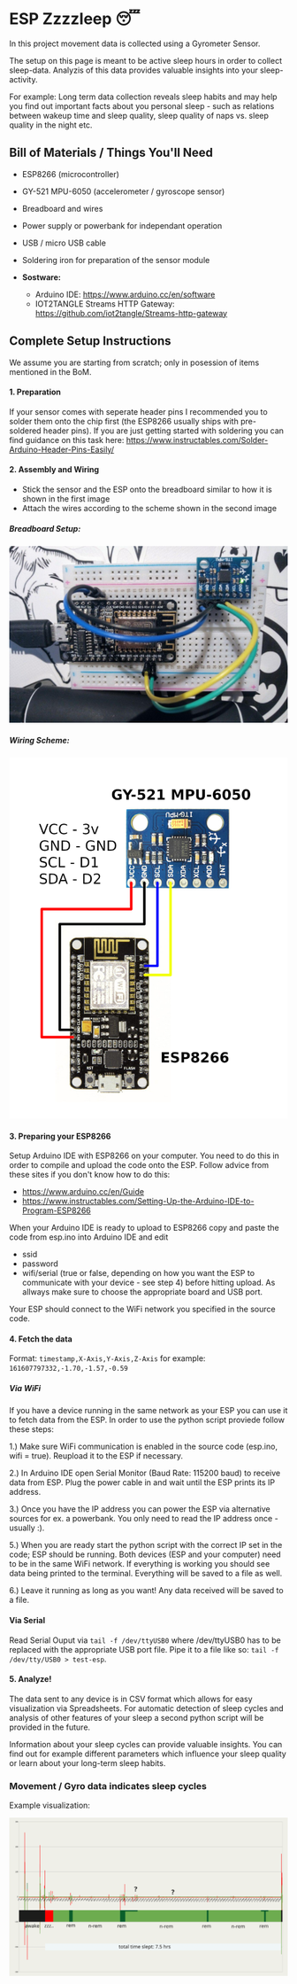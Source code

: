 # ESP Zzzzleep 😴

In this project movement data is collected using a Gyrometer Sensor.

The setup on this page is meant to be active sleep hours in order to collect sleep-data. Analyzis of this data provides valuable insights into your sleep-activity.

For example: Long term data collection reveals sleep habits and may help you find out important facts about you personal sleep - such as relations between wakeup time and sleep quality, sleep quality of naps vs. sleep quality in the night etc.


## Bill of Materials / Things You'll Need
- ESP8266 (microcontroller)
- GY-521 MPU-6050 (accelerometer / gyroscope sensor)
- Breadboard and wires
- Power supply or powerbank for independant operation
- USB / micro USB cable
- Soldering iron for preparation of the sensor module

- **Sostware:**
  - Arduino IDE: https://www.arduino.cc/en/software
  - IOT2TANGLE Streams HTTP Gateway: https://github.com/iot2tangle/Streams-http-gateway

## Complete Setup Instructions
We assume you are starting from scratch; only in posession of items mentioned in the BoM.

#### 1. Preparation
If your sensor comes with seperate header pins I recommended you to solder them onto the chip first (the ESP8266 usually ships with pre-soldered header pins). If you are just getting started with soldering you can find guidance on this task here: https://www.instructables.com/Solder-Arduino-Header-Pins-Easily/

#### 2. Assembly and Wiring
- Stick the sensor and the ESP onto the breadboard similar to how it is shown in the first image
- Attach the wires according to the scheme shown in the second image

##### Breadboard Setup:
![Alt text](./esp-with-sensor.jpg)

##### Wiring Scheme:
![Alt text](./ESP8266-wiring.png)

#### 3. Preparing your ESP8266
Setup Arduino IDE with ESP8266 on your computer. You need to do this in order to compile and upload the code onto the ESP. Follow advice from these sites if you don't know how to do this:
- https://www.arduino.cc/en/Guide
- https://www.instructables.com/Setting-Up-the-Arduino-IDE-to-Program-ESP8266

When your Arduino IDE is ready to upload to ESP8266 copy and paste the code from esp.ino into Arduino IDE and edit
- ssid
- password
- wifi/serial (true or false, depending on how you want the ESP to communicate with your device - see step 4)
before hitting upload. As allways make sure to choose the appropriate board and USB port.

Your ESP should connect to the WiFi network you specified in the source code.

#### 4. Fetch the data
Format: ```timestamp,X-Axis,Y-Axis,Z-Axis``` for example: ```161607797332,-1.70,-1.57,-0.59```
##### Via WiFi
If you have a device running in the same network as your ESP you can use it to fetch data from the ESP. In order to use the python script proviede follow these steps:

1.) Make sure WiFi communication is enabled in the source code (esp.ino, wifi = true). Reupload it to the ESP if necessary.

2.) In Arduino IDE open Serial Monitor (Baud Rate: 115200 baud) to receive data from ESP. Plug the power cable in and wait until the ESP prints its IP address.

3.) Once you have the IP address you can power the ESP via alternative sources for ex. a powerbank. You only need to read the IP address once - usually :).

5.) When you are ready start the python script with the correct IP set in the code; ESP should be running. Both devices (ESP and your computer) need to be in the same WiFi network. If everything is working you should see data being printed to the terminal. Everything will be saved to a file as well.

6.) Leave it running as long as you want! Any data received will be saved to a file.


#### Via Serial
Read Serial Ouput via ```tail -f /dev/ttyUSB0``` where /dev/ttyUSB0 has to be replaced with the appropriate USB port file. Pipe it to a file like so: ```tail -f /dev/tty/USB0 > test-esp```.


#### 5. Analyze!
The data sent to any device is in CSV format which allows for easy visualization via Spreadsheets. For automatic detection of sleep cycles and analysis of other features of your sleep a second python script will be provided in the future.

Information about your sleep cycles can provide valuable insights. You can find out for example different parameters which influence your sleep quality or learn about your long-term sleep habits.

### Movement / Gyro data indicates sleep cycles
Example visualization:

![Alt text](./sleep-activity1.svg)
